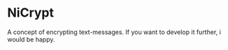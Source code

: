 # NiCrypt
A concept of encrypting text-messages. If you want to develop it further, i would be happy.
